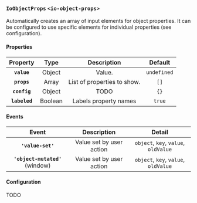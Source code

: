 ### `IoObjectProps` `<io-object-props>` ###

Automatically creates an array of input elements for object properties.
It can be configured to use specific elements for individual properties (see configuration).

#### Properties ####

| Property | Type | Description | Default |
|:--------:|:----:|:----------:|:-------:|
| **`value`** | Object | Value. | `undefined` |
| **`props`** | Array | List of properties to show. | `[]` |
| **`config`** | Object | TODO | `{}` |
| **`labeled`** | Boolean | Labels property names | `true` |

#### Events ####

| Event | Description | Detail |
|:--------:|:----:|:----------:|
| **`'value-set'`** | Value set by user action | `object`, `key`, `value`, `oldValue` |
| **`'object-mutated'`** (window) | Value set by user action | `object`, `key`, `value`, `oldValue` |

#### Configuration ####

TODO
